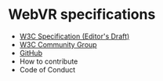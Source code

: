 # WebVR specifications

* [W3C Specification (Editor's Draft)](https://w3c.github.io/webvr/)
* [W3C Community Group](https://www.w3.org/community/webvr/)
* [GitHub](https://github.com/w3c/webvr)
* How to contribute
* Code of Conduct
